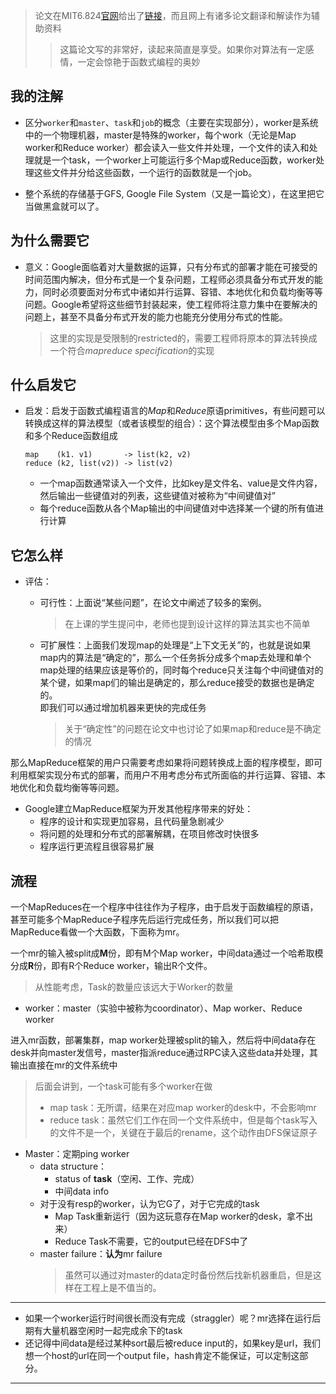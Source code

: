 >论文在MIT6.824[官网](http://nil.csail.mit.edu/6.824/2022/schedule.html)给出了[链接](http://nil.csail.mit.edu/6.824/2022/papers/mapreduce.pdf)，而且网上有诸多论文翻译和解读作为辅助资料
>>这篇论文写的非常好，读起来简直是享受。如果你对算法有一定感情，一定会惊艳于函数式编程的奥妙

## 我的注解

+ 区分`worker`和`master`、`task`和`job`的概念（主要在实现部分），worker是系统中的一个物理机器，master是特殊的worker，每个work（无论是Map worker和Reduce worker）都会读入一些文件并处理，一个文件的读入和处理就是一个task，一个worker上可能运行多个Map或Reduce函数，worker处理这些文件并分给这些函数，一个运行的函数就是一个job。

+ 整个系统的存储基于GFS, Google File System（又是一篇论文），在这里把它当做黑盒就可以了。

## 为什么需要它

+ 意义：Google面临着对大量数据的运算，只有分布式的部署才能在可接受的时间范围内解决，但分布式是一个复杂问题，工程师必须具备分布式开发的能力，同时必须要面对分布式中诸如并行运算、容错、本地优化和负载均衡等等问题。Google希望将这些细节封装起来，使工程师将注意力集中在要解决的问题上，甚至不具备分布式开发的能力也能充分使用分布式的性能。
	>这里的实现是受限制的restricted的，需要工程师将原本的算法转换成一个符合*mapreduce specification*的实现

## 什么启发它

+ 启发：启发于函数式编程语言的*Map*和*Reduce*原语primitives，有些问题可以转换成这样的算法模型（或者该模型的组合）：这个算法模型由多个Map函数和多个Reduce函数组成
	```
	map    (k1. v1)       -> list(k2, v2)
	reduce (k2, list(v2)) -> list(v2)
	```
	+ 一个map函数通常读入一个文件，比如key是文件名、value是文件内容，然后输出一些键值对的列表，这些键值对被称为“中间键值对”
	+ 每个reduce函数从各个Map输出的中间键值对中选择某一个键的所有值进行计算

## 它怎么样

+ 评估：
	+ 可行性：上面说“某些问题”，在论文中阐述了较多的案例。
		>在上课的学生提问中，老师也提到设计这样的算法其实也不简单

	+ 可扩展性：上面我们发现map的处理是“上下文无关”的，也就是说如果map内的算法是“确定的”，那么一个任务拆分成多个map去处理和单个map处理的结果应该是等价的，同时每个reduce只关注每个中间键值对的某个键，如果map们的输出是确定的，那么reduce接受的数据也是确定的。  
		即我们可以通过增加机器来更快的完成任务
		>关于“确定性”的问题在论文中也讨论了如果map和reduce是不确定的情况

那么MapReduce框架的用户只需要考虑如果将问题转换成上面的程序模型，即可利用框架实现分布式的部署，而用户不用考虑分布式所面临的并行运算、容错、本地优化和负载均衡等等问题。

+ Google建立MapReduce框架为开发其他程序带来的好处：
	+ 程序的设计和实现更加容易，且代码量急剧减少
	+ 将问题的处理和分布式的部署解耦，在项目修改时快很多
	+ 程序运行更流程且很容易扩展

## 流程

一个MapReduces在一个程序中往往作为子程序，由于启发于函数编程的原语，甚至可能多个MapReduce子程序先后运行完成任务，所以我们可以把MapReduce看做一个大函数，下面称为mr。

一个mr的输入被split成**M**份，即有M个Map worker，中间data通过一个哈希取模分成**R**份，即有R个Reduce worker，输出R个文件。
>从性能考虑，Task的数量应该远大于Worker的数量

+ worker：master（实验中被称为coordinator）、Map worker、Reduce worker

进入mr函数，部署集群，map worker处理被split的输入，然后将中间data存在desk并向master发信号，master指派reduce通过RPC读入这些data并处理，其输出直接在mr的文件系统中
>后面会讲到，一个task可能有多个worker在做
>+ map task：无所谓，结果在对应map worker的desk中，不会影响mr
>+ reduce task：虽然它们工作在同一个文件系统中，但是每个task写入的文件不是一个，关键在于最后的rename，这个动作由DFS保证原子

+ Master：定期ping worker
	+ data structure：
		+ status of **task**（空闲、工作、完成）
		+ 中间data info
	+ 对于没有resp的worker，认为它G了，对于它完成的task
		+ Map Task重新运行（因为这玩意存在Map worker的desk，拿不出来）
		+ Reduce Task不需要，它的output已经在DFS中了
	+ master failure：**认为**mr failure
		>虽然可以通过对master的data定时备份然后找新机器重启，但是这样在工程上是不值当的。

---

+ 如果一个worker运行时间很长而没有完成（straggler）呢？mr选择在运行后期有大量机器空闲时一起完成余下的task
+ 还记得中间data是经过某种sort最后被reduce input的，如果key是url，我们想一个host的url在同一个output file，hash肯定不能保证，可以定制这部分。

---

